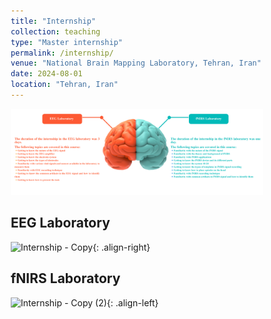 ```yaml
---
title: "Internship"
collection: teaching
type: "Master internship"
permalink: /internship/
venue: "National Brain Mapping Laboratory, Tehran, Iran"
date: 2024-08-01
location: "Tehran, Iran"
---
```



<html>
<head>
<meta name="viewport" content="width=device-width, initial-scale=1.0">
<style>
* {box-sizing: border-box;}

.img-magnifier-container {
  position:relative;
}

.img-magnifier-glass {
  position: absolute;
  border: 3px solid #000;
  border-radius: 50%;
  cursor: none;
  /*Set the size of the magnifier glass:*/
  width: 100px;
  height: 100px;
}
</style>
<script>
function magnify(imgID, zoom) {
  var img, glass, w, h, bw;
  img = document.getElementById(imgID);
  /*create magnifier glass:*/
  glass = document.createElement("DIV");
  glass.setAttribute("class", "img-magnifier-glass");
  /*insert magnifier glass:*/
  img.parentElement.insertBefore(glass, img);
  /*set background properties for the magnifier glass:*/
  glass.style.backgroundImage = "url('" + img.src + "')";
  glass.style.backgroundRepeat = "no-repeat";
  glass.style.backgroundSize = (img.width * zoom) + "px " + (img.height * zoom) + "px";
  bw = 3;
  w = glass.offsetWidth / 2;
  h = glass.offsetHeight / 2;
  /*execute a function when someone moves the magnifier glass over the image:*/
  glass.addEventListener("mousemove", moveMagnifier);
  img.addEventListener("mousemove", moveMagnifier);
  /*and also for touch screens:*/
  glass.addEventListener("touchmove", moveMagnifier);
  img.addEventListener("touchmove", moveMagnifier);
  function moveMagnifier(e) {
    var pos, x, y;
    /*prevent any other actions that may occur when moving over the image*/
    e.preventDefault();
    /*get the cursor's x and y positions:*/
    pos = getCursorPos(e);
    x = pos.x;
    y = pos.y;
    /*prevent the magnifier glass from being positioned outside the image:*/
    if (x > img.width - (w / zoom)) {x = img.width - (w / zoom);}
    if (x < w / zoom) {x = w / zoom;}
    if (y > img.height - (h / zoom)) {y = img.height - (h / zoom);}
    if (y < h / zoom) {y = h / zoom;}
    /*set the position of the magnifier glass:*/
    glass.style.left = (x - w) + "px";
    glass.style.top = (y - h) + "px";
    /*display what the magnifier glass "sees":*/
    glass.style.backgroundPosition = "-" + ((x * zoom) - w + bw) + "px -" + ((y * zoom) - h + bw) + "px";
  }
  function getCursorPos(e) {
    var a, x = 0, y = 0;
    e = e || window.event;
    /*get the x and y positions of the image:*/
    a = img.getBoundingClientRect();
    /*calculate the cursor's x and y coordinates, relative to the image:*/
    x = e.pageX - a.left;
    y = e.pageY - a.top;
    /*consider any page scrolling:*/
    x = x - window.pageXOffset;
    y = y - window.pageYOffset;
    return {x : x, y : y};
  }
}
</script>
</head>
<body>

<div class="img-magnifier-container">
  <img id="myimage" src="/images/Internship.jpg">
</div>


<script>
magnify("myimage", 3);
</script>

</body>
</html>

## EEG Laboratory
![Internship - Copy](https://github.com/user-attachments/assets/85fd52e6-ecf3-440a-98e6-f499c23a6650){: .align-right}


## fNIRS Laboratory
![Internship - Copy (2)](https://github.com/user-attachments/assets/72dc3e7f-b661-41b1-b3f8-35f837744d6a){: .align-left}

